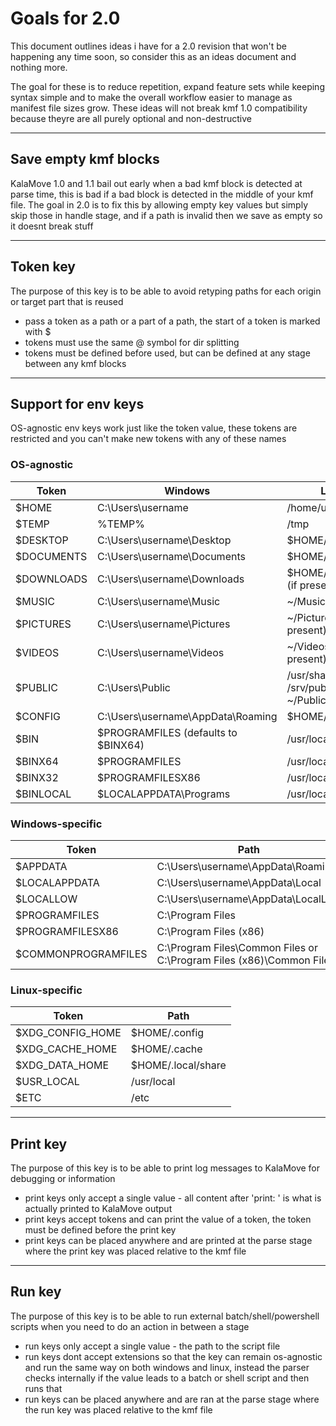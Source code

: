 # Goals for 2.0

This document outlines ideas i have for a 2.0 revision that won't be happening any time soon, so consider this as an ideas document and nothing more.

The goal for these is to reduce repetition, expand feature sets while keeping syntax simple and to make the overall workflow easier to manage as manifest file sizes grow. These ideas will not break kmf 1.0 compatibility because theyre are all purely optional and non-destructive

---

## Save empty kmf blocks

KalaMove 1.0 and 1.1 bail out early when a bad kmf block is detected at parse time, this is bad if a bad block is detected in the middle of your kmf file. The goal in 2.0 is to fix this by allowing empty key values but simply skip those in handle stage, and if a path is invalid then we save as empty so it doesnt break stuff

---

## Token key

The purpose of this key is to be able to avoid retyping paths for each origin or target part that is reused

- pass a token as a path or a part of a path, the start of a token is marked with $
- tokens must use the same @ symbol for dir splitting
- tokens must be defined before used, but can be defined at any stage between any kmf blocks

---

## Support for env keys

OS-agnostic env keys work just like the token value, these tokens are restricted and you can't make new tokens with any of these names

### OS-agnostic

| Token       | Windows                                | Linux                        |
|-------------|----------------------------------------|------------------------------|
| $HOME       | C:\Users\username                      | /home/username               |
| $TEMP       | %TEMP%                                 | /tmp                         |
| $DESKTOP    | C:\Users\username\Desktop              | $HOME/Desktop                |
| $DOCUMENTS  | C:\Users\username\Documents            | $HOME/Documents              |
| $DOWNLOADS  | C:\Users\username\Downloads            | $HOME/Downloads (if present) |
| $MUSIC      | C:\Users\username\Music                | ~/Music (if present)         |
| $PICTURES   | C:\Users\username\Pictures             | ~/Pictures (if present)      |
| $VIDEOS     | C:\Users\username\Videos               | ~/Videos (if present)        |
| $PUBLIC     | C:\Users\Public                        | /usr/share or /srv/public or ~/Public |
| $CONFIG     | C:\Users\username\AppData\Roaming      | $HOME/.config                |
| $BIN        | $PROGRAMFILES (defaults to $BINX64)    | /usr/local/bin               |
| $BINX64     | $PROGRAMFILES                          | /usr/local/bin               |
| $BINX32     | $PROGRAMFILESX86                       | /usr/local/bin               |
| $BINLOCAL   | $LOCALAPPDATA\Programs                 | /usr/local/bin               |
	
### Windows-specific

| Token               | Path                                                                 |
|---------------------|----------------------------------------------------------------------|
| $APPDATA            | C:\Users\username\AppData\Roaming                                   |
| $LOCALAPPDATA       | C:\Users\username\AppData\Local                                     |
| $LOCALLOW           | C:\Users\username\AppData\LocalLow                                  |
| $PROGRAMFILES       | C:\Program Files                                                    |
| $PROGRAMFILESX86    | C:\Program Files (x86)                                              |
| $COMMONPROGRAMFILES | C:\Program Files\Common Files or C:\Program Files (x86)\Common Files |

### Linux-specific

| Token            | Path             |
|------------------|------------------|
| $XDG_CONFIG_HOME | $HOME/.config    |
| $XDG_CACHE_HOME  | $HOME/.cache     |
| $XDG_DATA_HOME   | $HOME/.local/share |
| $USR_LOCAL       | /usr/local       |
| $ETC             | /etc             |

---

## Print key

The purpose of this key is to be able to print log messages to KalaMove for debugging or information

- print keys only accept a single value - all content after 'print: ' is what is actually printed to KalaMove output
- print keys accept tokens and can print the value of a token, the token must be defined before the print key
- print keys can be placed anywhere and are printed at the parse stage where the print key was placed relative to the kmf file

--- 

## Run key

The purpose of this key is to be able to run external batch/shell/powershell scripts when you need to do an action in between a stage

- run keys only accept a single value - the path to the script file
- run keys dont accept extensions so that the key can remain os-agnostic and run the same way on both windows and linux, instead the parser checks internally if the value leads to a batch or shell script and then runs that
- run keys can be placed anywhere and are ran at the parse stage where the run key was placed relative to the kmf file